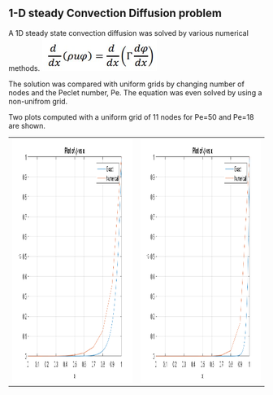 ## 1-D steady Convection Diffusion problem
A 1D steady state convection diffusion was solved by various numerical methods. 
![Alt-txt](https://github.com/devanshuThakar/Computational-Fluid-Dynamics/blob/main/Project-1/Images/1D-equn.jpg)


The solution was compared with uniform grids by changing number of nodes and the Peclet number, Pe. The equation was even solved by using a non-unifrom grid. 

Two plots computed with a uniform grid of 11 nodes for Pe=50 and Pe=18 are shown.

<table>
  <tr>
    <td><img src="Images/Uniform_Nodes_11_Pe_18_phi_vs_x.png" width=270 height=480></td>
    <td><img src="Images/Uniform_Nodes_11_Pe_50_phi_vs_x.png" width=270 height=480></td>
  </tr>
 </table>

<!-- ![alt-text-1](https://github.com/devanshuThakar/Computational-Fluid-Dynamics/blob/main/Project-1/Images/Uniform_Nodes_11_Pe_18_phi_vs_x.png) | ![alt-text-2](https://github.com/devanshuThakar/Computational-Fluid-Dynamics/blob/main/Project-1/Images/Uniform_Nodes_11_Pe_50_phi_vs_x.png) -->
